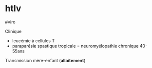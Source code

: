 # htlv
#viro 


Clinique 

- leucémie à cellules T 
- paraparésie spastique tropicale = neuromyélopathie chronique 40-55ans 

Transmission mère-enfant (**allaitement**) 

